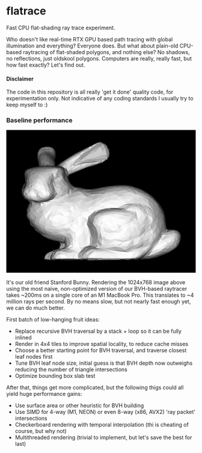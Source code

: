 # flatrace

Fast CPU flat-shading ray trace experiment.

Who doesn't like real-time RTX GPU based path tracing with global illumination and everything? Everyone does.
But what about plain-old CPU-based raytracing of flat-shaded polygons, and nothing else? No shadows, no 
reflections, just oldskool polygons. Computers are really, really fast, but how fast exactly? Let's find out.

#### Disclaimer
The code in this repository is all really 'get it done' quality code, for experimentation only. Not indicative
of any coding standards I usually try to keep myself to :)

### Baseline performance

![bunny](images/bunny.png "Hello bunny")

It's our old friend Stanford Bunny. Rendering the 1024x768 image above using the most naive, non-optimized 
version of our BVH-based raytracer takes ~200ms on a single core of an M1 MacBook Pro. This translates to ~4 
million rays per second. By no means slow, but not nearly fast enough yet, we can do much better.

First batch of low-hanging fruit ideas:

  * Replace recursive BVH traversal by a stack + loop so it can be fully inlined
  * Render in 4x4 tiles to improve spatial locality, to reduce cache misses
  * Choose a better starting point for BVH traversal, and traverse closest leaf nodes first
  * Tune BVH leaf node size, initial guess is that BVH depth now outweighs reducing the number of triangle intersections
  * Optimize bounding box slab test

After that, things get more complicated, but the following thigs could all yield huge performance gains:

  * Use surface area or other heuristic for BVH building
  * Use SIMD for 4-way (M1, NEON) or even 8-way (x86, AVX2) 'ray packet' intersections
  * Checkerboard rendering with temporal interpolation (thi is cheating of course, but why not)
  * Multithreaded rendering (trivial to implement, but let's save the best for last)


